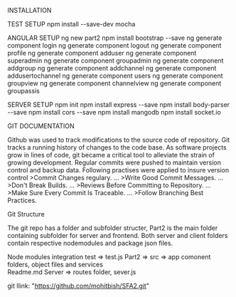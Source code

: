 INSTALLATION 

TEST SETUP
npm install --save-dev mocha

ANGULAR SETUP
    ng new part2
    npm install bootstrap --save
    ng generate component login
    ng generate component logout
    ng generate component profile
    ng generate component adduser
    ng generate component superadmin
    ng generate component groupadmin
    ng generate component addgroup
    ng generate component addchannel
    ng generate component addusertochannel
    ng generate component users
    ng generate component groupview
    ng generate component channelview
    ng generate component groupassis


SERVER SETUP
    npm init
    npm install express --save
    npm install body-parser --save
    npm install cors --save
    npm install mangodb
    npm install socket.io


GIT DOCUMENTATION

Github was used to track modifications to the source code of repository. Git tracks a running history of changes to the code base. As software projects grow in lines of code, git became  a critical tool to alleviate the strain of growing development. Regular commits were pushed to maintain version control and backup data. 
Following practises were applied to insure version control
    >Commit Changes regulary. ...
    >Write Good Commit Messages. ...
    >Don't Break Builds. ...
    >Reviews Before Committing to Repository. ...
    >Make Sure Every Commit Is Traceable. ...
    >Follow Branching Best Practices.

Git Structure

The git repo has a folder and subfolder structer, Part2 is the main folder containing subfolder for server and frontend. Both server and client folders contain respective nodemodules and package json files.

Node modules            integration test       =>          test.js
Part2             =>    src                    =>          app comonent folders, object files and services  
Readme.md               Server                 =>          routes folder, sever.js

git llink: "https://github.com/mohitbish/SFA2.git"



